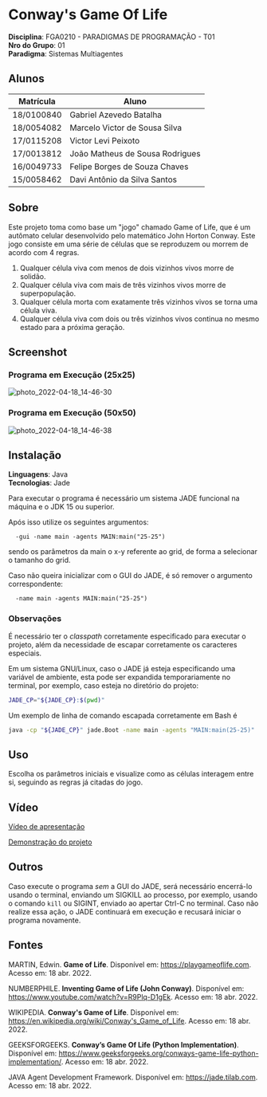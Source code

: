 # Conway's Game Of Life

**Disciplina**: FGA0210 - PARADIGMAS DE PROGRAMAÇÃO - T01 <br>
**Nro do Grupo**: 01<br>
**Paradigma**: Sistemas Multiagentes<br>

## Alunos

| Matrícula | Aluno |
| -- | -- |
| 18/0100840  | Gabriel Azevedo Batalha        |
| 18/0054082  | Marcelo Victor de Sousa Silva  |
| 17/0115208  | Victor Levi Peixoto            | 
| 17/0013812  | João Matheus de Sousa Rodrigues| 
| 16/0049733  | Felipe Borges de Souza Chaves  | 
| 15/0058462  | Davi Antônio da Silva Santos   | 

## Sobre 

Este projeto toma como base um "jogo" chamado Game of Life, que é um autômato celular desenvolvido pelo matemático John Horton Conway. Este jogo consiste em uma série de células que se reproduzem ou morrem de acordo com 4 regras.

1. Qualquer célula viva com menos de dois vizinhos vivos morre de solidão.
2. Qualquer célula viva com mais de três vizinhos vivos morre de superpopulação.
3. Qualquer célula morta com exatamente três vizinhos vivos se torna uma célula viva.
4. Qualquer célula viva com dois ou três vizinhos vivos continua no mesmo estado para a próxima geração.

## Screenshot

### Programa em Execução (25x25)

![photo_2022-04-18_14-46-30](https://user-images.githubusercontent.com/88738347/163894313-1c257813-e60f-43b9-8dbc-4cfa07942186.jpg)

### Programa em Execução (50x50)

![photo_2022-04-18_14-46-38](https://user-images.githubusercontent.com/88738347/163894010-df164bb6-386c-4228-b292-fa26b96b08cb.jpg)

## Instalação 
**Linguagens**: Java<br>
**Tecnologias**: Jade<br>

Para executar o programa é necessário um sistema JADE funcional na máquina e o JDK 15 ou superior.

Após isso utilize os seguintes argumentos:

```
  -gui -name main -agents MAIN:main("25-25")
```

sendo os parâmetros da main o x-y referente ao grid, de forma a selecionar o tamanho do grid.

Caso não queira inicializar com o GUI do JADE, é só remover o argumento
correspondente:
```
  -name main -agents MAIN:main("25-25")
```

### Observações
É necessário ter o *classpath* corretamente especificado para executar o
projeto, além da necessidade de escapar corretamente os caracteres especiais.

Em um sistema GNU/Linux, caso o JADE já esteja especificando uma variável de
ambiente, esta pode ser expandida temporariamente no terminal, por exemplo, caso
esteja no diretório do projeto:

```bash
JADE_CP="${JADE_CP}:$(pwd)"
```

Um exemplo de linha de comando escapada corretamente em Bash é

```bash
java -cp "${JADE_CP}" jade.Boot -name main -agents "MAIN:main(25-25)"
```

## Uso 

Escolha os parâmetros iniciais e visualize como as células interagem entre si, seguindo as regras já citadas do jogo.

## Vídeo

[Vídeo de apresentação](https://github.com/UnBParadigmas2021-2/2021.2_G1_SMA_Grid_Simulation/blob/readme-update/assets/apresentacao_equipe.mp4)

[Demonstração do projeto](https://github.com/UnBParadigmas2021-2/2021.2_G1_SMA_Grid_Simulation/blob/readme-update/assets/demonstracao_programa.mp4)

## Outros 
Caso execute o programa *sem* a GUI do JADE, será necessário encerrá-lo usando
o terminal, enviando um SIGKILL ao processo, por exemplo, usando o comando `kill`
ou SIGINT, enviado ao apertar Ctrl-C no terminal. Caso não realize essa ação,
o JADE continuará em execução e recusará iniciar o programa novamente.

## Fontes

MARTIN, Edwin. **Game of Life**. Disponível em: https://playgameoflife.com. Acesso em: 18 abr. 2022.

NUMBERPHILE. **Inventing Game of Life (John Conway)**. Disponível em: https://www.youtube.com/watch?v=R9Plq-D1gEk. Acesso em: 18 abr. 2022.

WIKIPEDIA. **Conway's Game of Life**. Disponível em: https://en.wikipedia.org/wiki/Conway's_Game_of_Life. Acesso em: 18 abr. 2022.

GEEKSFORGEEKS. **Conway’s Game Of Life (Python Implementation)**. Disponível em: https://www.geeksforgeeks.org/conways-game-life-python-implementation/. Acesso em: 18 abr. 2022.

JAVA Agent Development Framework. Disponível em: https://jade.tilab.com. Acesso em: 18 abr. 2022.
